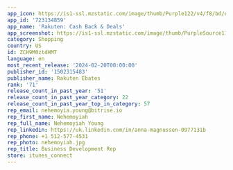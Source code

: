 ```yaml
---
app_icon: https://is1-ssl.mzstatic.com/image/thumb/Purple122/v4/f8/bd/ed/f8bdedc3-399e-6fa1-3bb4-32f17ab8d251/AppIcon-1x_U007emarketing-0-7-0-85-220-0.png/1024x1024bb.png
app_id: '723134859'
app_name: 'Rakuten: Cash Back & Deals'
app_screenshot: https://is1-ssl.mzstatic.com/image/thumb/PurpleSource116/v4/c9/18/11/c91811fd-6cef-d7fc-c52b-02386755b63a/a338bbbd-6a36-4e12-b211-33f0a881bc5e_231226-63251-AppPlayStoreRefresh-iPhone-6.5-1.png/1242x2688bb.png
category: Shopping
country: US
id: ZCH9M0ztdHMT
language: en
most_recent_release: '2024-02-20T00:00:00'
publisher_id: '1502315483'
publisher_name: Rakuten Ebates
rank: '71'
release_count_in_past_year: '51'
release_count_in_past_year_category: 22
release_count_in_past_year_top_in_category: 57
rep_email: nehemoyia.young@bitrise.io
rep_first_name: Nehemoyiah
rep_full_name: Nehemoyiah Young
rep_linkedin: https://uk.linkedin.com/in/anna-magnussen-0977131b
rep_phone: +1 512-577-4531
rep_photo: nehemoyiah.jpg
rep_title: Business Development Rep
store: itunes_connect
---
```

